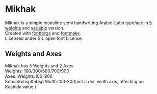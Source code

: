 # Mikhak
Mikhak is a simple monoline semi handwriting Arabic-Latin typeface in <a href="https://aminabedi68.github.io/Mikhak/">5 weights</a> and <a href="https://aminabedi68.github.io/Mikhak/VF.html">variable</a> version.
<br>Created with <a href="https://github.com/fontforge/fontforge">fontforge</a> and <a href="https://github.com/googlefonts/fontmake">fontmake</a>.
<br>Licensed under SIL open font License.

## Weights and Axes
Mikhak has 5 Weights and 2 Axes:
<br>Weights: 100/300/500/700/900
<br>Axes: Weights:100-900
<br>&nbsp&nbsp&nbsp Width:100-200(not a real width axis, affecting on Kashida value.)

